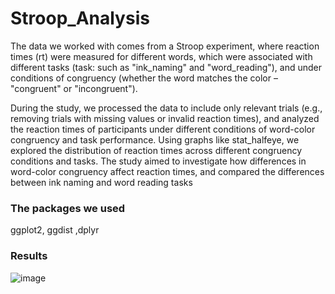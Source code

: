 # Stroop_Analysis
The data we worked with comes from a Stroop experiment, where reaction times (rt) were measured for different words,
which were associated with different tasks (task: such as "ink_naming" and "word_reading"), 
and under conditions of congruency (whether the word matches the color – "congruent" or "incongruent").

During the study, we processed the data to include only relevant trials (e.g., removing trials with missing values or invalid reaction times),
and analyzed the reaction times of participants under different conditions of word-color congruency and task performance. 
Using graphs like stat_halfeye, we explored the distribution of reaction times across different congruency conditions and tasks.
The study aimed to investigate how differences in word-color congruency affect reaction times, 
and compared the differences between ink naming and word reading tasks

### The packages we used
 ggplot2, ggdist ,dplyr
 
### Results 
![image](https://github.com/user-attachments/assets/28da4507-e0cb-4f3c-a71c-e846b2ca8d79)


